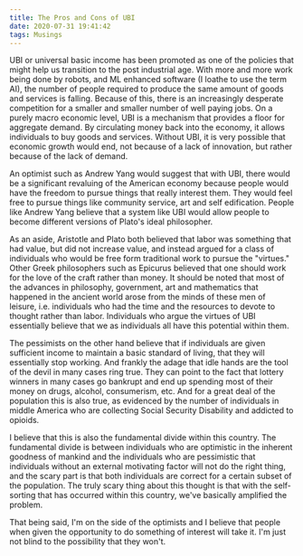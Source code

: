 ```yaml
---
title: The Pros and Cons of UBI
date: 2020-07-31 19:41:42
tags: Musings
---
```

UBI or universal basic income has been promoted as one of the policies that might help us transition to the post industrial age. With more and more work being done by robots, and ML enhanced software (I loathe to use the term AI), the number of people required to produce the same amount of goods and services is falling. Because of this, there is an increasingly desperate competition for a smaller and smaller number of well paying jobs. On a purely macro economic level, UBI is a mechanism that provides a floor for aggregate demand. By circulating money back into the economy, it allows individuals to buy goods and services. Without UBI, it is very possible that economic growth would end, not because of a lack of innovation, but rather because of the lack of demand. 

An optimist such as Andrew Yang would suggest that with UBI, there would be a significant revaluing of the American economy because people would have the freedom to pursue things that really interest them. They would feel free to pursue things like community service, art and self edification. People like Andrew Yang believe that a system like UBI would allow people to become different versions of Plato's ideal philosopher. 

As an aside, Aristotle and Plato both believed that labor was something that had value, but did not increase value, and instead argued for a class of individuals who would be free form traditional work to pursue the "virtues." Other Greek philosophers such as Epicurus believed that one should work for the love of the craft rather than money. It should be noted that most of the advances in philosophy, government, art and mathematics that happened in the ancient world arose from the minds of these men of leisure, i.e. individuals who had the time and the resources to devote to thought rather than labor. Individuals who argue the virtues of UBI essentially believe that we as individuals all have this potential within them. 

The pessimists on the other hand believe that if individuals are given sufficient income to maintain a basic standard of living, that they will essentially stop working. And frankly the adage that idle hands are the tool of the devil in many cases ring true. They can point to the fact that lottery winners in many cases go bankrupt and end up spending most of their money on drugs, alcohol, consumerism, etc. And for a great deal of the population this is also true, as evidenced by the number of individuals in middle America who are collecting Social Security Disability and addicted to opioids. 

I believe that this is also the fundamental divide within this country. The fundamental divide is between individuals who are optimistic in the inherent goodness of mankind and the individuals who are pessimistic that individuals without an external motivating factor will not do the right thing, and the scary part is that both individuals are correct for a certain subset of the population. The truly scary thing about this thought is that with the self-sorting that has occurred within this country, we've basically amplified the problem. 

That being said, I'm on the side of the optimists and I believe that people when given the opportunity to do something of interest will take it. I'm just not blind to the possibility that they won't.